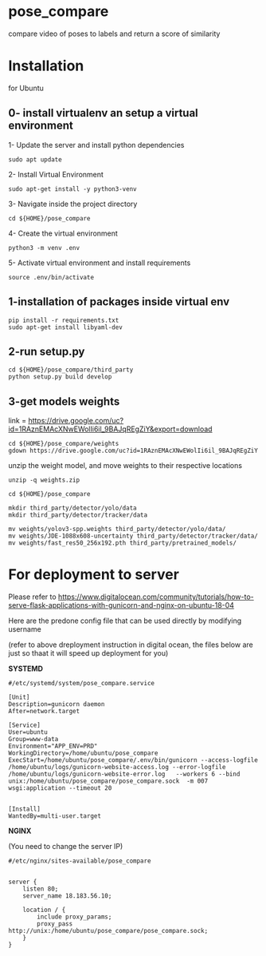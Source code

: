 # pose_compare
compare video of poses to labels and return a score of similarity

# Installation
for Ubuntu

## 0- install virtualenv an setup a virtual environment

1- Update the server and install python dependencies

```
sudo apt update
```

2- Install Virtual Environment

```
sudo apt-get install -y python3-venv
```

3- Navigate inside the project directory

```
cd ${HOME}/pose_compare
```

4- Create the virtual environment

```
python3 -m venv .env
```

5- Activate virtual environment and install requirements

```
source .env/bin/activate
```

## 1-installation of packages inside virtual env

```
pip install -r requirements.txt
sudo apt-get install libyaml-dev
```

## 2-run setup.py

```
cd ${HOME}/pose_compare/third_party
python setup.py build develop
```

## 3-get models weights

link = https://drive.google.com/uc?id=1RAznEMAcXNwEWolIi6il_9BAJqREgZiY&export=download

```
cd ${HOME}/pose_compare/weights
gdown https://drive.google.com/uc?id=1RAznEMAcXNwEWolIi6il_9BAJqREgZiY
```

unzip the weight model, and move weights to their respective locations

```
unzip -q weights.zip
```


```
cd ${HOME}/pose_compare

mkdir third_party/detector/yolo/data
mkdir third_party/detector/tracker/data

mv weights/yolov3-spp.weights third_party/detector/yolo/data/
mv weights/JDE-1088x608-uncertainty third_party/detector/tracker/data/
mv weights/fast_res50_256x192.pth third_party/pretrained_models/
```

# For deployment to server

Please refer to https://www.digitalocean.com/community/tutorials/how-to-serve-flask-applications-with-gunicorn-and-nginx-on-ubuntu-18-04

Here are the predone config file that can be used directly by modifying username

(refer to above dreployment instruction in digital ocean, the files below are just so thaat it will speed up deployment for you)

**SYSTEMD**

```
#/etc/systemd/system/pose_compare.service

[Unit]
Description=gunicorn daemon
After=network.target

[Service]
User=ubuntu
Group=www-data
Environment="APP_ENV=PRD"
WorkingDirectory=/home/ubuntu/pose_compare
ExecStart=/home/ubuntu/pose_compare/.env/bin/gunicorn --access-logfile /home/ubuntu/logs/gunicorn-website-access.log --error-logfile /home/ubuntu/logs/gunicorn-website-error.log   --workers 6 --bind unix:/home/ubuntu/pose_compare/pose_compare.sock  -m 007 wsgi:application --timeout 20


[Install]
WantedBy=multi-user.target

```

**NGINX**

(You need to change the server IP)

```
#/etc/nginx/sites-available/pose_compare


server {
    listen 80;
    server_name 18.183.56.10;

    location / {
        include proxy_params;
        proxy_pass http://unix:/home/ubuntu/pose_compare/pose_compare.sock;
    }
}

```